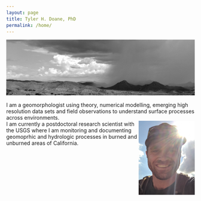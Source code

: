 ```yaml
---
layout: page
title: Tyler H. Doane, PhD
permalink: /home/
---
```

![](docs/AZView.png)

I am a geomorphologist using theory, numerical modelling, emerging high resolution data sets and field observations to understand surface processes across environments.  
<img src = "docs/hShot.png" width="150px" align="right"> 
I am currently a postdoctoral research scientist with the USGS where I am monitoring and documenting geomoprhic and hydrologic processes in burned and unburned areas of California. 
